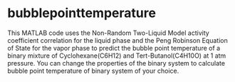 # bubblepointtemperature
This MATLAB code uses the Non-Random Two-Liquid Model activity coefficient correlation for the liquid phase and the Peng Robinson Equation of State for the vapor phase to predict the bubble point temperature of a binary mixture of Cyclohexane(C6H12) and Tert-Butanol(C4H10O) at 1 atm pressure. You can change the properties of the binary system to calculate bubble point temperature of binary system of your choice.
